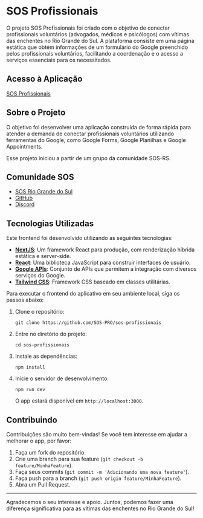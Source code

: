 # SOS Profissionais

O projeto SOS Profissionais foi criado com o objetivo de conectar profissionais voluntários (advogados, médicos e psicólogos) com vítimas das enchentes no Rio Grande do Sul. A plataforma consiste em uma página estática que obtém informações de um formulário do Google preenchido pelos profissionais voluntários, facilitando a coordenação e o acesso a serviços essenciais para os necessitados.

## Acesso à Aplicação

[SOS Profissionais](https://sos-pro.org/)

## Sobre o Projeto

O objetivo foi desenvolver uma aplicação construída de forma rápida para atender a demanda de conectar profissionais voluntários utilizando ferramentas do Google, como Google Forms, Google Planilhas e Google Appointments.

Esse projeto iniciou a partir de um grupo da comunidade SOS-RS.

## Comunidade SOS

- [SOS Rio Grande do Sul](https://sos-rs.com/)
- [GitHub](https://github.com/SOS-RS)
- [Discord](https://discord.gg/eJTuannsd6)

## Tecnologias Utilizadas

Este frontend foi desenvolvido utilizando as seguintes tecnologias:

- [**NextJS**](https://nextjs.org/): Um framework React para produção, com renderização híbrida estática e server-side.
- [**React**](https://react.dev/): Uma biblioteca JavaScript para construir interfaces de usuário.
- [**Google APIs**](https://developers.google.com/apis-explorer): Conjunto de APIs que permitem a integração com diversos serviços do Google.
- [**Tailwind CSS**](https://tailwindcss.com/docs/installation): Framework CSS baseado em classes utilitárias.

Para executar o frontend do aplicativo em seu ambiente local, siga os passos abaixo:

1. Clone o repositório:
   ```
   git clone https://github.com/SOS-PRO/sos-profissionais
   ```
2. Entre no diretório do projeto:
   ```
   cd sos-profissionais
   ```
3. Instale as dependências:
   ```
   npm install
   ```
4. Inicie o servidor de desenvolvimento:
   ```
   npm run dev
   ```
   O app estará disponível em `http://localhost:3000`.

## Contribuindo

Contribuições são muito bem-vindas! Se você tem interesse em ajudar a melhorar o app, por favor:

1. Faça um fork do repositório.
2. Crie uma branch para sua feature (`git checkout -b feature/MinhaFeature`).
3. Faça seus commits (`git commit -m 'Adicionando uma nova feature'`).
4. Faça push para a branch (`git push origin feature/MinhaFeature`).
5. Abra um Pull Request.

---

Agradecemos o seu interesse e apoio. Juntos, podemos fazer uma diferença significativa para as vítimas das enchentes no Rio Grande do Sul!
